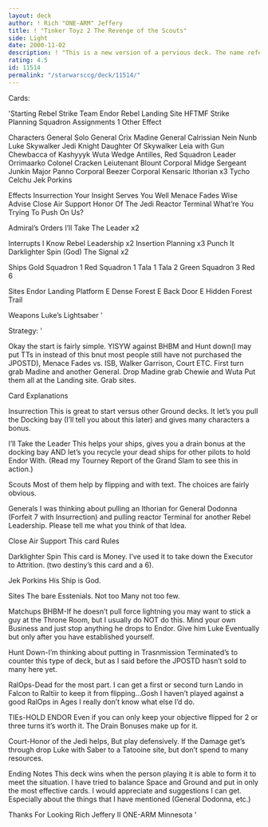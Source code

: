 ```yaml
---
layout: deck
author: ! Rich "ONE-ARM" Jeffery
title: ! "Tinker Toyz 2 The Revenge of the Scouts"
side: Light
date: 2000-11-02
description: ! "This is a new version of a pervious deck. The name refers to the fact that mid-game it can build up to almost anything."
rating: 4.5
id: 11514
permalink: "/starwarsccg/deck/11514/"
---
```

Cards: 

'Starting
Rebel Strike Team
Endor
Rebel Landing Site
HFTMF
Strike Planning
Squadron Assignments
1 Other Effect

Characters
General Solo
General Crix Madine
General Calrissian
Nein Nunb
Luke Skywalker Jedi Knight
Daughter Of Skywalker
Leia with Gun
Chewbacca of Kashyyyk
Wuta
Wedge Antilles, Red Squadron Leader
Orrimaarko
Colonel Cracken
Leiutenant Blount
Corporal Midge
Sergeant Junkin
Major Panno
Corporal Beezer
Corporal Kensaric
Ithorian x3
Tycho Celchu
Jek Porkins

Effects
Insurrection
Your Insight Serves You Well
Menace Fades
Wise Advise
Close Air Support
Honor Of The Jedi
Reactor Terminal
What’re You Trying To Push On Us?

Admiral’s Orders
I’ll Take The Leader x2

Interrupts
I Know
Rebel Leadership x2
Insertion Planning x3
Punch It
Darklighter Spin (God)
The Signal x2

Ships
Gold Squadron 1
Red Squadron 1
Tala 1
Tala 2
Green Squadron 3
Red 6

Sites
Endor Landing Platform
E Dense Forest
E Back Door
E Hidden Forest Trail

Weapons
Luke’s Lightsaber
'

Strategy: '

Okay the start is fairly simple. YISYW against BHBM and Hunt down(I may put TTs in instead of this bnut most people still have not purchased the JPOSTD), Menace Fades vs. ISB, Walker Garrison, Court ETC. First turn grab Madine and another General. Drop Madine grab Chewie and Wuta Put them all at the Landing site. Grab sites.

Card Explanations

Insurrection This is great to start versus other Ground decks. It let’s you pull the Docking bay (I’ll tell you about this later) and gives many characters a bonus.

I’ll Take the Leader This helps your ships, gives you a drain bonus at the docking bay AND let’s you recycle your dead ships for other pilots to hold Endor With. (Read my Tourney Report of the Grand Slam to see this in action.)

Scouts Most of them help by flipping and with text. The choices are fairly obvious.

Generals I was thinking about pulling an Ithorian for General Dodonna (Forfeit 7 with Insurrection) and pulling reactor Terminal for another Rebel Leadership. Please tell me what you think of that Idea.

Close Air Support This card Rules

Darklighter Spin This card is Money. I’ve used it to take down the Executor to Attrition. (two destiny’s this card and a 6).

Jek Porkins His Ship is God.

Sites The bare Esstenials. Not too Many not too few.

Matchups
BHBM-If he doesn’t pull force lightning you may want to stick a guy at the Throne Room, but I usually do NOT do this. Mind your own Business and just stop anything he drops to Endor. Give him Luke Eventually but only after you have established yourself.

Hunt Down-I’m thinking about putting in Trasnmission Terminated’s to counter this type of deck, but as I said before the JPOSTD hasn’t sold to many here yet.

RalOps-Dead for the most part. I can get a first or second turn Lando in Falcon to Raltiir to keep it from flipping...Gosh I haven’t played against a good RalOps in Ages I really don’t know what else I’d do.

TIEs-HOLD ENDOR Even if you can only keep your objective flipped for 2 or three turns it’s worth it. The Drain Bonuses make up for it.

Court-Honor of the Jedi helps, But play defensively. If the Damage get’s through drop Luke with Saber to a Tatooine site, but don’t spend to many resources.

Ending Notes This deck wins when the person playing it is able to form it to meet the situation. I have tried to balance Space and Ground and put in only the most effective cards. I would appreciate and suggestions I can get. Especially about the things that I have mentioned (General Dodonna, etc.)

Thanks For Looking
Rich Jeffery II
ONE-ARM
Minnesota
'
